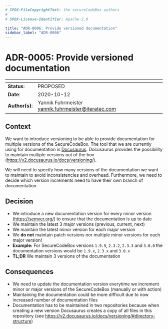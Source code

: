 ```yaml
---
# SPDX-FileCopyrightText: the secureCodeBox authors
#
# SPDX-License-Identifier: Apache-2.0

title: "ADR-0006: Provide versioned documentation"
sidebar_label: "ADR-0006"
---
```

# ADR-0005: Provide versioned documentation

| <!-- -->       | <!-- --> |
|----------------|----------|
| **Status**:    | PROPOSED |
| **Date**:      | 2020-10-12 |
| **Author(s)**: | Yannik Fuhrmeister <yannik.fuhrmeister@iteratec.com> |

## Context

We want to introduce versioning to be able to provide documentation for multiple versions of the SecureCodeBox. The tool that we are currently using for documentation is [Docusaurus](https://v2.docusaurus.io/). Docusaurus provides the possibility to maintain multiple versions out of the box (<https://v2.docusaurus.io/docs/versioning/>).

We will need to specify how many versions of the documentation we want to maintain to avoid inconsistencies and overhead. Furthermore, we need to decide which version increments need to have their own branch of documentation.

## Decision

- We introduce a new documentation version for every minor version (<https://semver.org/>) to ensure that the documentation is up to date
- We maintain the latest 3 major versions (previous, current, next)
- We maintain the latest minor version for each major version
- We **do not** maintain patch versions nor multiple minor versions for each major version!
- **Example:** For SecureCodeBox versions `1.9.9`, `2.3.2`, `2.3.3` and `3.0.0` the documentation versions would be `1.9.x`, `2.3.x` and `3.0.x`
- **TL;DR** We maintain 3 versions of the documentation

## Consequences

- We need to update the documentation version everytime we increment minor or major versions of the SecureCodeBox (manually or with action)
- Maintaining the documentation could be more difficult due to now increased number of documentation files
- Documentation has to be maintained in two repositories because when creating a new version Docusaurus creates a copy of all files in this repository (see <https://v2.docusaurus.io/docs/versioning/#directory-structure>)
